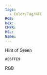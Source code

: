 ```yaml
---
tags:
  - Color/Tag/NTC
RGB:
Hex:
CMYK:
HSL:
Name:
---
```

Hint of Green
```palette
#E6FFE9
```
RGB
